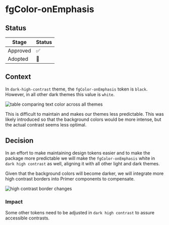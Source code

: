 # fgColor-onEmphasis

## Status

| Stage    | Status      |
| -------- | ----------- |
| Approved | ✅<!-- ✅ --> |
| Adopted  | 🚧<!-- 🚧 --> |

## Context

In `dark-high-contrast` theme, the `fgColor-onEmphasis` token is `black`. However, in all other dark themes this value is `white`.

![table comparing text color across all themes](https://github.com/user-attachments/assets/196c30dc-cd63-4829-af3d-23a45fff3bde)

This is difficult to maintain and makes our themes less predictable. This was likely introduced so that the background colors would be more intense, but the actual contrast seems less optimal.

## Decision

In an effort to make maintaining design tokens easier and to make the package more predictable we will make the `fgColor-onEmphasis` white in `dark high contrast` as well, aligning it with all other light and dark themes.

Given that the background colors will become darker, we will integrate more high contrast borders into Primer components to compensate.

![high contrast border changes](https://github.com/user-attachments/assets/a964efdb-2034-4464-bc9a-41471bfc0f35)

### Impact

Some other tokens need to be adjusted in `dark high contrast` to assure accessible contrasts.
